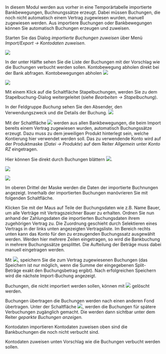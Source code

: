 In diesem Modul werden aus vorher in eine Temporärtabelle importierte Bankbewegungen, Buchnungssätze erzeugt. Dabei müssen Buchungen, die noch nicht automatisch einem Vertrag zugewiesen wurden, manuell zugewiesen werden.
Aus importiere Buchungen oder Bankbewegungen können Sie automatisch Buchungen erzeugen und zuweisen.

Starten Sie das Dialog *importierte Buchungen zuweisen* über Menü *Import/Export → Kontodaten zuweisen*.

![](http://xpecto.github.io/docs/img/img_1442306438835.png)

In der unter Hälfte sehen Sie die Liste der Buchungen mit der  Vorschlag wie die Buchungen verbucht werden sollen.
Kontobewegung abholen direkt bei der Bank abfragen.
 Kontobewegungen abholen ![](http://xpecto.github.io/docs/img/img_1442238099438.png)

![](http://xpecto.github.io/docs/img/img_1442309924813.png)

Mit einem Klick auf die Schaltfläche Stapelbuchungen, werden Sie zu dem Stapelbuchung-Dialog weitergeleitet (siehe *Bearbeiten → Stapelbuchung*).

In der Feldgruppe *Buchung* sehen Sie den Absender, den Verwendungszweck und die Details der Buchung.
![](http://xpecto.github.io/docs/img/img_1442309100976.png)
 
Mit der Schaltfläche ![](http://xpecto.github.io/docs/img/img_1442307719407.png) werden aus allen Bankbewegungen, die beim Import bereits einem Vertrag zugewiesen wurden, automatisch Buchungssätze erzeugt. Dazu muss zu dem jeweiligen Produkt hinterlegt sein, welche Kontierung hier verwendet werden soll. Das zu verwendende Konto wird auf der Produktmaske (*Datei → Produkte*) auf dem Reiter *Allgemein* unter *Konto RZ* eingetragen. 

 Hier können Sie direkt durch Buchungen blättern ![](http://xpecto.github.io/docs/img/img_1442309271825.png).
 
![](http://xpecto.github.io/docs/img/img_1442309154128.png)

![](http://xpecto.github.io/docs/img/img_1442310151329.png)

Im oberen Drittel der Maske werden die Daten der importierte Buchnungen angezeigt. Innerhalb der importierten Buchungen manövrieren Sie mit folgenden Schaltfläche. 

Klicken Sie mit der Maus auf Teile der Buchungsdaten wie z.B. Name Bauer, um alle Verträge mit Vertragszeichner Bauer zu erhalten. Ordnen Sie nun anhand der Zahlungsdaten die importierten Buchungsdaten ihrem zugehörigen Vertrag zu. Die Zuordnung geschieht durch Selektieren eines Vertrags in der links unten angezeigten Vertragsliste.
Im Bereich rechts unten kann das Konto für den zu erzeugenden Buchungssatz ausgewählt werden. Werden hier mehrere Zeilen eingetragen, so wird die Bankbuchung in mehrere Buchungssätze gesplittet. Die Aufteilung der Beträge muss dabei manuell eingetragen werden.
 
Mit ![](http://xpecto.github.io/docs/img/img_1442236615351.png), speichern Sie die zum Vertrag zugewiesenen Buchungen (das Speichern ist nur möglich, wenn die Summe der eingegebenen Split-Beträge exakt den Buchungsbetrag ergibt).
Nach erfolgreichen Speichern wird die nächste Import-Buchung angezeigt.

Buchungen, die nicht importiert werden sollen, können mit ![](http://xpecto.github.io/docs/img/img_1442237227264.png) gelöscht werden.

Buchungen übertragen die Buchungen werden nach einen anderen Fond übertragen. Unter der Schaltfläche ![](http://xpecto.github.io/docs/img/img_1442307135787.png), werden die Buchungen für spätere Verbuchungen zugänglich gemacht. Die werden dann sichtbar unter dem Reiter *geparkte Buchungen anzeigen.*

Kontodaten importieren 
Kontodaten zuweisen oben sind die Bankbuchungen die noch nicht verbucht sind.

Kontodaten zuweisen unten Vorschlag wie die Buchungen verbucht werden sollen.
